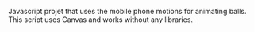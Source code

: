 Javascript projet that uses the mobile phone motions for animating balls.<br>
This script uses Canvas and works without any libraries.
